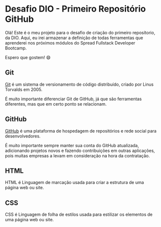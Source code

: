 # Desafio DIO - Primeiro Repositório GitHub

Olá! Este é o meu projeto para o desafio de criação do primeiro reposítorio, da DIO. Aqui, eu irei armazenar a definição de todas ferramentas que aprenderei nos próximos módulos do Spread Fullstack Developer Bootcamp.

Espero que gostem! :smile:



## Git

[Git](https://git-scm.com/) é um sistema de versionamento de código distribuído, criado por Linus Torvalds em 2005. 

É muito importante diferenciar Git de GitHub, já que são ferramentas diferentes, mas que em certo ponto se relacionam.



## GitHub

[GitHub](https://github.com/) é uma plataforma de hospedagem de repositórios e rede social para desenvolvedores. 

É muito importante sempre manter sua conta do GitHub atualizada, adicionando projetos novos e fazendo contribuições em outras aplicações, pois muitas empresas a levam em consideração na hora da contratação.



## HTML

HTML é Linguagem de marcação usada para criar a estrutura de uma página web ou site.



## CSS

CSS é Linguagem de folha de estilos usada para estilizar os elementos de uma página web ou site. 





